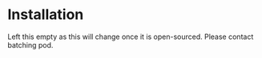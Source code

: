 # Installation

Left this empty as this will change once it is open-sourced. 
Please contact batching pod.